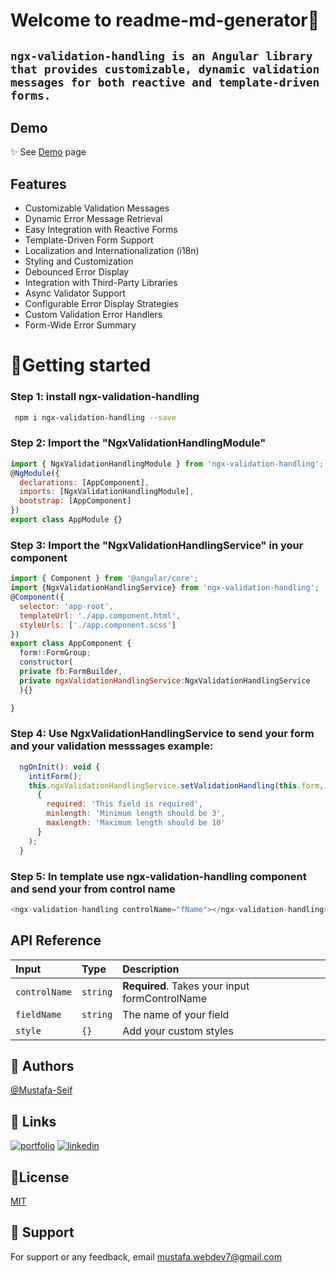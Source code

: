 
#  Welcome to readme-md-generator👋
## `ngx-validation-handling is an Angular library that provides customizable, dynamic validation messages for both reactive and template-driven forms.`

  


## Demo

✨ See [Demo](https://github.com/Mustafa-Seif) page

## Features

- Customizable Validation Messages
- Dynamic Error Message Retrieval
- Easy Integration with Reactive Forms
- Template-Driven Form Support
- Localization and Internationalization (i18n)
- Styling and Customization
- Debounced Error Display
- Integration with Third-Party Libraries
- Async Validator Support
- Configurable Error Display Strategies
- Custom Validation Error Handlers
- Form-Wide Error Summary



# 🚀Getting started
### Step 1: install ngx-validation-handling

```bash
 npm i ngx-validation-handling --save
```


### Step 2: Import the "NgxValidationHandlingModule"
```javascript
import { NgxValidationHandlingModule } from 'ngx-validation-handling';
@NgModule({
  declarations: [AppComponent],
  imports: [NgxValidationHandlingModule],
  bootstrap: [AppComponent]
})
export class AppModule {}
```
### Step 3: Import the "NgxValidationHandlingService" in your component
```javascript
import { Component } from '@angular/core';
import {NgxValidationHandlingService} from 'ngx-validation-handling';
@Component({
  selector: 'app-root',
  templateUrl: './app.component.html',
  styleUrls: ['./app.component.scss']
})
export class AppComponent {
  form!:FormGroup;
  constructor(
  private fb:FormBuilder,
  private ngxValidationHandlingService:NgxValidationHandlingService
  ){}

}
```

### Step 4: Use NgxValidationHandlingService to send your form and your validation messsages example:
```javascript
  ngOnInit(): void {
    intitForm();
    this.ngxValidationHandlingService.setValidationHandling(this.form,
      {
        required: 'This field is required',
        minlength: 'Minimum length should be 3',
        maxlength: 'Maximum length should be 10'
      }
    );
  }
  ```
  
 ### Step 5: In template use ngx-validation-handling component and send your from control name
  ```javascript
<ngx-validation-handling controlName="fName"></ngx-validation-handling>
```


## API Reference

| Input | Type     | Description                |
| :-------- | :------- | :------------------------- |
| `controlName` | `string` | **Required**. Takes your input formControlName |
| `fieldName` | `string` |  The name of your field |
| `style` | `{}` |  Add your custom styles |




## 👤 Authors

 [@Mustafa-Seif](https://github.com/Mustafa-Seif)


## 🔗 Links
[![portfolio](https://img.shields.io/badge/my_portfolio-000?style=for-the-badge&logo=ko-fi&logoColor=white)](https://my-portfolio-rust-xi.vercel.app/)
[![linkedin](https://img.shields.io/badge/linkedin-0A66C2?style=for-the-badge&logo=linkedin&logoColor=white)](https://www.linkedin.com/in/mustafa-seif-el-nasr-439ba0223/)



## 📝License

[MIT](https://choosealicense.com/licenses/mit/)


## 🤝 Support

For support or any feedback, email mustafa.webdev7@gmail.com 

